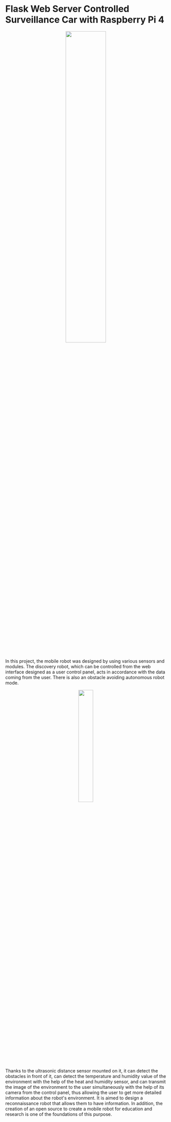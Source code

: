 # Flask Web Server Controlled Surveillance Car with  Raspberry Pi 4


<p align="center">
  <img width="50%" height="50%" src="https://user-images.githubusercontent.com/60669304/170241373-84cd21d2-a420-4adc-be6f-5e104ac136fa.jpg" />
</p>

In this project, the mobile robot was designed by using various sensors and modules. The discovery robot, which can be controlled from the web interface designed as a user control panel, acts in accordance with the data coming from the user. There is also an obstacle avoiding autonomous robot mode.

<p align="center">
<img width="30%" height="30%" src="https://user-images.githubusercontent.com/60669304/170241423-211f85e3-1b6b-4a0e-afcf-358ad09d0cbc.jpg" />
</p>

Thanks to the ultrasonic distance sensor mounted on it, it can detect the obstacles in front of it, can detect the temperature and humidity value of the environment with the help of the heat and humidity sensor, and can transmit the image of the environment to the user simultaneously with the help of its camera from the control panel, thus allowing the user to get more detailed information about the robot's environment. It is aimed to design a reconnaissance robot that allows them to have information. In addition, the creation of an open source to create a mobile robot for education and research is one of the foundations of this purpose.



